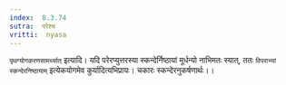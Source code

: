 ```yaml
---
index:  8.3.74
sutra:  परेश्च
vritti:  nyasa
---
```


`पृथग्योगकरणसामर्थ्यात्` इत्यादि। यदि परेरप्युत्तरस्या स्कन्देर्निष्ठायां मूर्धन्यो नाभिमतः स्यात्, ततः `विपराभ्यां स्कन्देरनिष्ठायाम्` इत्येकयोगमेव कुर्यादित्यभिप्रायः। चकारः स्कन्देरनुकर्षणार्थः।।

